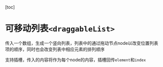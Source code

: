 [toc]

# 可移动列表`<draggableList>`

传入一个数组，生成一个竖向列表，列表中的通过拖动节点node以改变位置列表项的顺序，同时也会改变列表中相应元素的排列顺序

支持插槽，传入的内容将作为每个node的内容，插槽回传`element`和`index`



